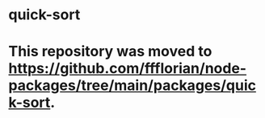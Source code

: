 # quick-sort

# This repository was moved to https://github.com/ffflorian/node-packages/tree/main/packages/quick-sort.
